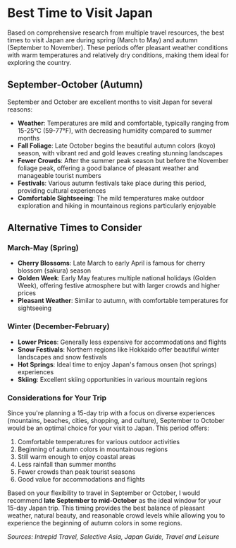 # Best Time to Visit Japan

Based on comprehensive research from multiple travel resources, the best times to visit Japan are during spring (March to May) and autumn (September to November). These periods offer pleasant weather conditions with warm temperatures and relatively dry conditions, making them ideal for exploring the country.

## September-October (Autumn)

September and October are excellent months to visit Japan for several reasons:

- **Weather**: Temperatures are mild and comfortable, typically ranging from 15-25°C (59-77°F), with decreasing humidity compared to summer months
- **Fall Foliage**: Late October begins the beautiful autumn colors (koyo) season, with vibrant red and gold leaves creating stunning landscapes
- **Fewer Crowds**: After the summer peak season but before the November foliage peak, offering a good balance of pleasant weather and manageable tourist numbers
- **Festivals**: Various autumn festivals take place during this period, providing cultural experiences
- **Comfortable Sightseeing**: The mild temperatures make outdoor exploration and hiking in mountainous regions particularly enjoyable

## Alternative Times to Consider

### March-May (Spring)

- **Cherry Blossoms**: Late March to early April is famous for cherry blossom (sakura) season
- **Golden Week**: Early May features multiple national holidays (Golden Week), offering festive atmosphere but with larger crowds and higher prices
- **Pleasant Weather**: Similar to autumn, with comfortable temperatures for sightseeing

### Winter (December-February)

- **Lower Prices**: Generally less expensive for accommodations and flights
- **Snow Festivals**: Northern regions like Hokkaido offer beautiful winter landscapes and snow festivals
- **Hot Springs**: Ideal time to enjoy Japan's famous onsen (hot springs) experiences
- **Skiing**: Excellent skiing opportunities in various mountain regions

### Considerations for Your Trip

Since you're planning a 15-day trip with a focus on diverse experiences (mountains, beaches, cities, shopping, and culture), September to October would be an optimal choice for your visit to Japan. This period offers:

1. Comfortable temperatures for various outdoor activities
2. Beginning of autumn colors in mountainous regions
3. Still warm enough to enjoy coastal areas
4. Less rainfall than summer months
5. Fewer crowds than peak tourist seasons
6. Good value for accommodations and flights

Based on your flexibility to travel in September or October, I would recommend **late September to mid-October** as the ideal window for your 15-day Japan trip. This timing provides the best balance of pleasant weather, natural beauty, and reasonable crowd levels while allowing you to experience the beginning of autumn colors in some regions.

*Sources: Intrepid Travel, Selective Asia, Japan Guide, Travel and Leisure*
